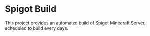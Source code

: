 # Spigot Build

This project provides an automated build of Spigot Minecraft Server, scheduled to build every days.